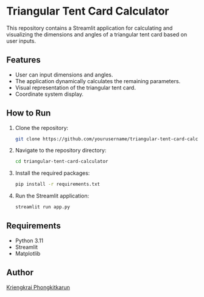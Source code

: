 # Triangular Tent Card Calculator

This repository contains a Streamlit application for calculating and visualizing the dimensions and angles of a triangular tent card based on user inputs.

## Features

- User can input dimensions and angles.
- The application dynamically calculates the remaining parameters.
- Visual representation of the triangular tent card.
- Coordinate system display.

## How to Run

1. Clone the repository:
    ```bash
    git clone https://github.com/yourusername/triangular-tent-card-calculator.git
    ```
2. Navigate to the repository directory:
    ```bash
    cd triangular-tent-card-calculator
    ```
3. Install the required packages:
    ```bash
    pip install -r requirements.txt
    ```
4. Run the Streamlit application:
    ```bash
    streamlit run app.py
    ```

## Requirements

- Python 3.11
- Streamlit
- Matplotlib

## Author

[Kriengkrai Phongkitkarun](https://github.com/hengkp)

